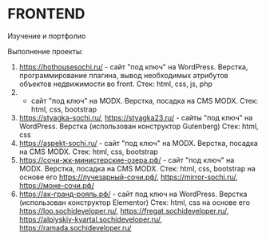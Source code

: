 # FRONTEND
Изучение и портфолио

Выполнение проекты:

1. https://hothousesochi.ru/ - сайт "под ключ" на WordPress. Верстка, программирование плагина, вывод необходимых атрибутов объектов недвижимости во front. Стек: html, css, js, php
2.  - сайт "под ключ" на MODX. Верстка, посадка на CMS MODX. Стек: html, css, bootstrap
3. https://styagka-sochi.ru/, https://styagka23.ru/ - сайты "под ключ" на WordPress. Верстка (использован конструктор Gutenberg) Стек: html, css
4. https://aspekt-sochi.ru/ - сайт "под ключ" на MODX. Верстка, посадка на CMS MODX. Стек: html, css, bootstrap
5. https://сочи-жк-министерские-озера.рф/ - сайт "под ключ" на MODX. Верстка, посадка на CMS MODX. Стек: html, css, bootstrap
  на основе его https://лучезарный-сочи.рф/, https://mirror-sochi.ru/, https://моне-сочи.рф/
6. https://ак-гранд-рояль.рф/ - сайт под ключ на WordPress. Верстка (использован конструктор Elementor) Стек: html, css
  на основе его https://loo.sochideveloper.ru/, https://fregat.sochideveloper.ru/, https://alpiyskiy-kvartal.sochideveloper.ru/, https://ramada.sochideveloper.ru/
